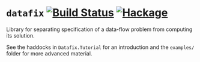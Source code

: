 `datafix` [![Build Status](https://travis-ci.org/sgraf812/datafix.svg?branch=master)](https://travis-ci.org/sgraf812/datafix) [![Hackage](https://img.shields.io/hackage/v/datafix.svg)](https://hackage.haskell.org/package/datafix)
==========

Library for separating specification of a data-flow problem from computing its solution.

See the haddocks in `Datafix.Tutorial` for an introduction and the `examples/` folder for more advanced material.
